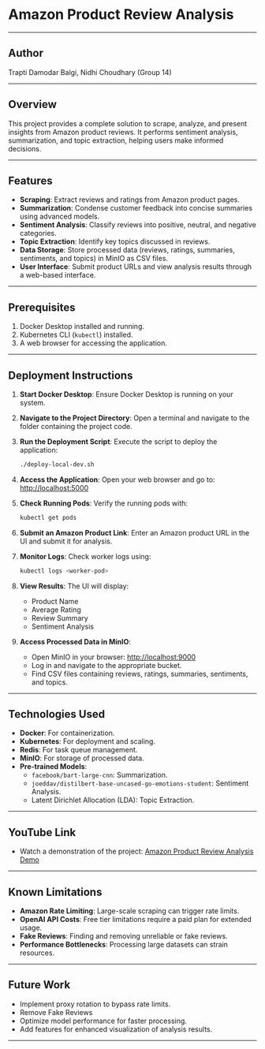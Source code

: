 # Amazon Product Review Analysis

---

## Author

Trapti Damodar Balgi, Nidhi Choudhary
(Group 14)

---

## Overview

This project provides a complete solution to scrape, analyze, and present insights from Amazon product reviews. It performs sentiment analysis, summarization, and topic extraction, helping users make informed decisions.

---

## Features

- **Scraping**: Extract reviews and ratings from Amazon product pages.
- **Summarization**: Condense customer feedback into concise summaries using advanced models.
- **Sentiment Analysis**: Classify reviews into positive, neutral, and negative categories.
- **Topic Extraction**: Identify key topics discussed in reviews.
- **Data Storage**: Store processed data (reviews, ratings, summaries, sentiments, and topics) in MinIO as CSV files.
- **User Interface**: Submit product URLs and view analysis results through a web-based interface.

---

## Prerequisites

1. Docker Desktop installed and running.
2. Kubernetes CLI (`kubectl`) installed.
3. A web browser for accessing the application.

---

## Deployment Instructions

1. **Start Docker Desktop**: Ensure Docker Desktop is running on your system.

2. **Navigate to the Project Directory**: Open a terminal and navigate to the folder containing the project code.

3. **Run the Deployment Script**: Execute the script to deploy the application:
   ```bash
   ./deploy-local-dev.sh
   ```

4. **Access the Application**: Open your web browser and go to:
   [http://localhost:5000](http://localhost:5000)

5. **Check Running Pods**:
   Verify the running pods with:
   ```bash
   kubectl get pods
   ```

6. **Submit an Amazon Product Link**:
   Enter an Amazon product URL in the UI and submit it for analysis.

7. **Monitor Logs**:
   Check worker logs using:
   ```bash
   kubectl logs <worker-pod>
   ```

8. **View Results**:
   The UI will display:
   - Product Name
   - Average Rating
   - Review Summary
   - Sentiment Analysis

9. **Access Processed Data in MinIO**:
   - Open MinIO in your browser: [http://localhost:9000](http://localhost:9000)
   - Log in and navigate to the appropriate bucket.
   - Find CSV files containing reviews, ratings, summaries, sentiments, and topics.

---

## Technologies Used

- **Docker**: For containerization.
- **Kubernetes**: For deployment and scaling.
- **Redis**: For task queue management.
- **MinIO**: For storage of processed data.
- **Pre-trained Models**:
  - `facebook/bart-large-cnn`: Summarization.
  - `joeddav/distilbert-base-uncased-go-emotions-student`: Sentiment Analysis.
  - Latent Dirichlet Allocation (LDA): Topic Extraction.

---

## YouTube Link

- Watch a demonstration of the project: [Amazon Product Review Analysis Demo](https://youtu.be/7qUju_MCX20?si=rLOvE96LoDIEF2do)

---

## Known Limitations

- **Amazon Rate Limiting**: Large-scale scraping can trigger rate limits.
- **OpenAI API Costs**: Free tier limitations require a paid plan for extended usage.
- **Fake Reviews**: Finding and removing unreliable or fake reviews.
- **Performance Bottlenecks**: Processing large datasets can strain resources.

---

## Future Work

- Implement proxy rotation to bypass rate limits.
- Remove Fake Reviews
- Optimize model performance for faster processing.
- Add features for enhanced visualization of analysis results.

---


